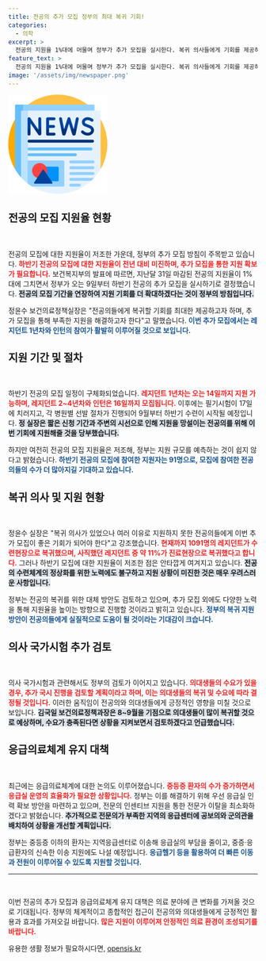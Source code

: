 ```yaml
---
title: 전공의 추가 모집 정부의 최대 복귀 기회!
categories:
  - 의학
excerpt: >
  전공의 지원율 1%대에 머물며 정부가 추가 모집을 실시한다. 복귀 의사들에게 기회를 제공하고, 필요 시 의대생 추가 국시도 검토 예정이다. 응급의료체계 유지 대책도 논의 중이다. 자세한 내용은 기사에서 확인하세요!
feature_text: >
  전공의 지원율 1%대에 머물며 정부가 추가 모집을 실시한다. 복귀 의사들에게 기회를 제공하고, 필요 시 의대생 추가 국시도 검토 예정이다. 응급의료체계 유지 대책도 논의 중이다. 자세한 내용은 기사에서 확인하세요!
image: '/assets/img/newspaper.png'
---
```


<p><img src="/assets/img/newspaper.png" alt="kimp 속보" /></p>

<h2 data-ke-size="size26">전공의 모집 지원율 현황</h2>

<p data-ke-size="size16">&nbsp;</p>

<p>전공의 모집에 대한 지원율이 저조한 가운데, 정부의 추가 모집 방침이 주목받고 있습니다. <b><span style="color: #ee2323;">하반기 전공의 모집에 대한 지원율이 전년 대비 미진하며, 추가 모집을 통한 지원 확보가 필요합니다.</span></b> 보건복지부의 발표에 따르면, 지난달 31일 마감된 전공의 지원율이 1%대에 그치면서 정부가 오는 9일부터 하반기 전공의 추가 모집을 실시하기로 결정했습니다. <b><span style="background-color: #21538527;">전공의 모집 기간을 연장하여 지원 기회를 더 확대하겠다는 것이 정부의 방침입니다.</span></b></p>

<p>정윤수 보건의료정책실장은 "전공의들에게 복귀할 기회를 최대한 제공하고자 하며, 추가 모집을 통해 부족한 지원을 해결하고자 한다"고 말했습니다. <b><span style="color: #1a5490;">이번 추가 모집에서는 레지던트 1년차와 인턴의 참여가 활발히 이루어질 것으로 보입니다.</span></b></p>

<h2 data-ke-size="size26">지원 기간 및 절차</h2>

<p data-ke-size="size16">&nbsp;</p>

<p>하반기 전공의 모집 일정이 구체화되었습니다. <b><span style="color: #ee2323;">레지던트 1년차는 오는 14일까지 지원 가능하며, 레지던트 2~4년차와 인턴은 16일까지 모집됩니다.</span></b> 이후에는 필기시험이 17일에 치러지고, 각 병원별 선발 절차가 진행되어 9월부터 하반기 수련이 시작될 예정입니다. <b><span style="background-color: #21538527;">정 실장은 짧은 신청 기간과 주변의 시선으로 인해 지원을 망설이는 전공의를 위해 이번 기회에 지원해줄 것을 당부했습니다.</span></b></p>

<p>하지만 여전히 전공의 모집 지원율은 저조해, 정부는 지원 규모를 예측하는 것이 쉽지 않다고 밝혔습니다. <b><span style="color: #1a5490;">하반기 전공의 모집에 참여한 지원자는 91명으로, 모집에 참여한 전공의들의 수가 더 많아지길 기대하고 있습니다.</span></b></p>

<h2 data-ke-size="size26">복귀 의사 및 지원 현황</h2>

<p data-ke-size="size16">&nbsp;</p>

<p>정윤수 실장은 "복귀 의사가 있었으나 여러 이유로 지원하지 못한 전공의들에게 이번 추가 모집이 좋은 기회가 되어야 한다"고 강조했습니다. <b><span style="color: #ee2323;">현재까지 1091명의 레지던트가 수련현장으로 복귀했으며, 사직했던 레지던트 중 약 11%가 진료현장으로 복귀했다고 합니다.</span></b> 그러나 하반기 모집에 대한 지원율이 저조한 점은 안타깝게 여겨지고 있습니다. <b><span style="background-color: #21538527;">전공의 수련체계의 정상화를 위한 노력에도 불구하고 지원 상황이 미진한 것은 매우 우려스러운 사항입니다.</span></b></p>

<p>정부는 전공의 복귀를 위한 대체 방안도 검토하고 있으며, 추가 모집 외에도 다양한 노력을 통해 지원율을 높이는 방향으로 진행할 것이라고 밝히고 있습니다. <b><span style="color: #1a5490;">정부의 복귀 지원 방안이 전공의들에게 실질적으로 도움이 될 것이라는 기대감이 크습니다.</span></b></p>

<h2 data-ke-size="size26">의사 국가시험 추가 검토</h2>

<p data-ke-size="size16">&nbsp;</p>

<p>의사 국가시험과 관련해서도 정부의 검토가 이어지고 있습니다. <b><span style="color: #ee2323;">의대생들의 수요가 있을 경우, 추가 국시 진행을 검토할 계획이라고 하며, 이는 의대생들의 복귀 및 수요에 따라 결정될 것입니다.</span></b> 이러한 움직임이 전공의와 의대생들에게 긍정적인 영향을 미칠 것으로 보입니다. <b><span style="background-color: #21538527;">김국일 보건의료정책과장은 8~9월을 기점으로 의대생들이 많이 복귀할 것으로 예상하며, 수요가 충족된다면 상황을 지켜보면서 검토하겠다고 언급했습니다.</span></b></p>

<h2 data-ke-size="size26">응급의료체계 유지 대책</h2>

<p data-ke-size="size16">&nbsp;</p>

<p>최근에는 응급의료체계에 대한 논의도 이루어졌습니다. <b><span style="color: #ee2323;">중등증 환자의 수가 증가하면서 응급실 운영의 효율화가 필요한 상황입니다.</span></b> 정부는 이를 해결하기 위해 우선 응급실 인력 확보 방안을 마련하고 있으며, 전문의 인센티브 지원을 통한 전문가 이탈을 최소화하겠다고 밝혔습니다. <b><span style="background-color: #21538527;">추가적으로 전문의가 부족한 지역의 응급센터에 공보의와 군의관을 배치하여 상황을 개선할 계획입니다.</span></b></p>

<p>정부는 중등증 이하의 환자는 지역응급센터로 이송해 응급실의 부담을 줄이고, 중증·응급환자의 신속한 이송 지원에도 나설 예정입니다. <b><span style="color: #1a5490;">응급헬기 등을 활용하여 더 빠른 이동과 전원이 이루어질 수 있도록 지원할 것입니다.</span></b></p>

<hr>

<p data-ke-size="size16">&nbsp;</p>

<p>이번 전공의 추가 모집과 응급의료체계 유지 대책은 의료 분야에 큰 변화를 가져올 것으로 기대됩니다. 정부의 체계적이고 종합적인 접근이 전공의와 의대생들에게 긍정적인 활용과 효과를 가져오길 바랍니다. <b><span style="color: #ee2323;">많은 지원이 이루어져 안정적인 의료 환경이 조성되기를 바랍니다.</span></b></p>
유용한 생활 정보가 필요하시다면, <a href="https://opensis.kr" rel="dofollow">opensis.kr</a>


